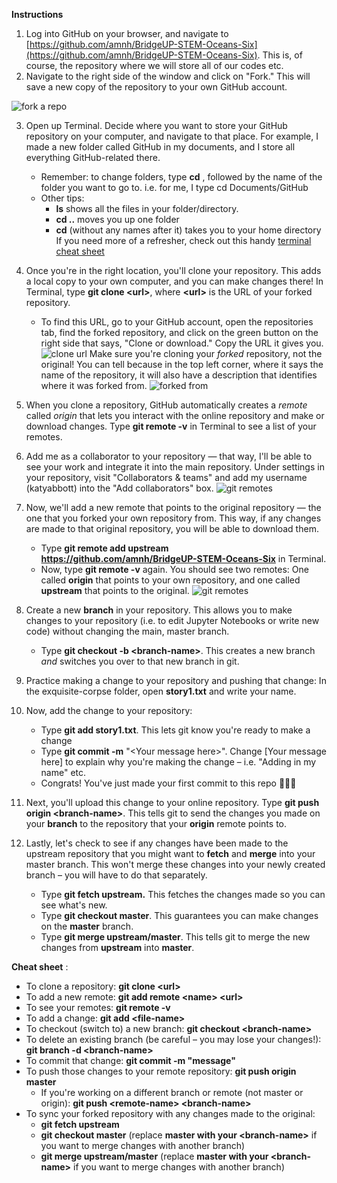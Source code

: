 **Instructions**

1. Log into GitHub on your browser, and navigate to [https://github.com/amnh/BridgeUP-STEM-Oceans-Six](https://github.com/amnh/BridgeUP-STEM-Oceans-Six). This is, of course, the repository where we will store all of our codes etc.
2. Navigate to the right side of the window and click on &quot;Fork.&quot; This will save a new copy of the repository to your own GitHub account.

![fork a repo](https://github.com/amnh/BridgeUP-STEM-Oceans-Six/blob/master/photos/fork.png)

3. Open up Terminal. Decide where you want to store your GitHub repository on your computer, and navigate to that place. For example, I made a new folder called GitHub in my documents, and I store all everything GitHub-related there.
    * Remember: to change folders, type **cd** , followed by the name of the folder you want to go to. i.e. for me, I type cd Documents/GitHub
    * Other tips:
      * **ls** shows all the files in your folder/directory.
      * **cd ..** moves you up one folder
      * **cd** (without any names after it) takes you to your home directory
      If you need more of a refresher, check out this handy [terminal cheat sheet](https://www.techrepublic.com/article/16-terminal-commands-every-user-should-know/)
4. Once you're in the right location, you&#39;ll clone your repository. This adds a local copy to your own computer, and you can make changes there! In Terminal, type **git clone \<url\>**, where **\<url\>** is the URL of your forked repository.
    * To find this URL, go to your GitHub account, open the repositories tab, find the forked repository, and click on the green button on the right side that says, \"Clone or download.\" Copy the URL it gives you.
    ![clone url](https://github.com/katyabbott/BridgeUP-STEM-Oceans-Six/blob/master/photos/clone.png)
  Make sure you're cloning your _forked_ repository, not the original! You can tell because in the top left corner, where it says the name of the repository, it will also have a description that identifies where it was forked from.
  ![forked from](https://github.com/amnh/BridgeUP-STEM-Oceans-Six/blob/master/photos/forked_from.png)


5. When you clone a repository, GitHub automatically creates a _remote_ called _origin_ that lets you interact with the online repository and make or download changes. Type **git remote -v** in Terminal to see a list of your remotes.
6. Add me as a collaborator to your repository — that way, I'll be able to see your work and integrate it into the main repository. Under settings in your repository, visit "Collaborators & teams" and add my username (katyabbott) into the "Add collaborators" box. 
![git remotes](https://github.com/amnh/BridgeUP-STEM-Oceans-Six/blob/master/photos/collaborate.png)
7. Now, we'll add a new remote that points to the original repository — the one that you forked your own repository from. This way, if any changes are made to that original repository, you will be able to download them.
    * Type **git remote add upstream** **https://github.com/amnh/BridgeUP-STEM-Oceans-Six** in Terminal.
    * Now, type **git remote -v** again. You should see two remotes: One called **origin** that points to your own repository, and one called **upstream** that points to the original.
    ![git remotes](https://github.com/amnh/BridgeUP-STEM-Oceans-Six/blob/master/photos/remotes.png)
8. Create a new **branch** in your repository. This allows you to make changes to your repository (i.e. to edit Jupyter Notebooks or write new code) without changing the main, master branch.
    * Type **git checkout -b \<branch\-name\>**. This creates a new branch _and_ switches you over to that new branch in git.
9. Practice making a change to your repository and pushing that change: In the exquisite-corpse folder, open **story1.txt** and write your name.
10. Now, add the change to your repository:
    * Type **git add story1.txt**. This lets git know you're ready to make a change
    * Type **git commit -m** \"\<Your message here\>\". Change \[Your message here\] to explain why you&#39;re making the change – i.e. &quot;Adding in my name&quot; etc.
    * Congrats! You&#39;ve just made your first commit to this repo 🎉🎉🎉
11. Next, you&#39;ll upload this change to your online repository. Type **git push origin \<branch-name\>**. This tells git to send the changes you made on your **branch** to the repository that your **origin** remote points to.
12. Lastly, let&#39;s check to see if any changes have been made to the upstream repository that you might want to **fetch** and **merge** into your master branch. This won&#39;t merge these changes into your newly created branch – you will have to do that separately.
    * Type **git fetch upstream.** This fetches the changes made so you can see what&#39;s new.
    * Type **git checkout master**. This guarantees you can make changes on the **master** branch.
    * Type **git merge upstream/master**. This tells git to merge the new changes from **upstream** into **master**.



**Cheat sheet** :

- To clone a repository: **git clone \<url\>**
- To add a new remote: **git add remote \<name\> \<url\>**
- To see your remotes: **git remote -v**
- To add a change: **git add \<file-name\>**
- To checkout (switch to) a new branch: **git checkout \<branch-name\>**
- To delete an existing branch (be careful – you may lose your changes!): **git branch -d \<branch-name\>**
- To commit that change: **git commit -m \"message\"**
- To push those changes to your remote repository: **git push origin master**
  - If you&#39;re working on a different branch or remote (not master or origin): **git push \<remote-name\> \<branch-name\>**
- To sync your forked repository with any changes made to the original:
  - **git fetch upstream**
  - **git checkout master** (replace **master **with your** \<branch-name\>** if you want to merge changes with another branch)
  - **git merge upstream/master** (replace **master **with your** \<branch-name\>** if you want to merge changes with another branch)

